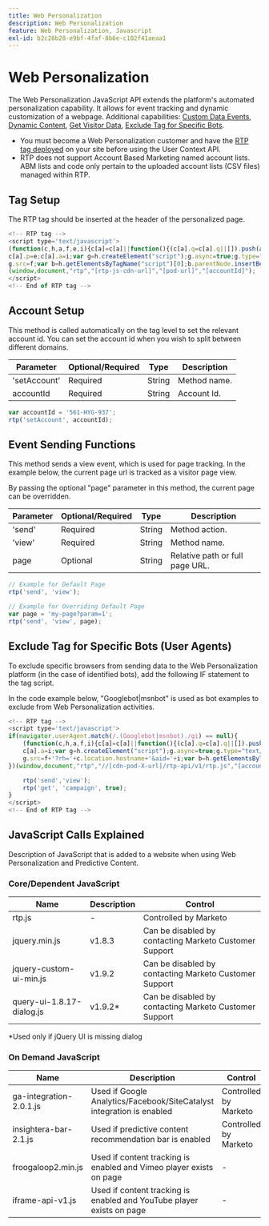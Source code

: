 ```yaml
---
title: Web Personalization
description: Web Personalization
feature: Web Personalization, Javascript
exl-id: b2c26b28-e9bf-4faf-8b6e-c102f41aeaa1
---
```

# Web Personalization

The Web Personalization JavaScript API extends the platform's automated personalization capability. It allows for event tracking and dynamic customization of a webpage. Additional capabilities: [Custom Data Events](custom-data-events.md), [Dynamic Content](web-personalization.md), [Get Visitor Data](get-visitor-data.md), [Exclude Tag for Specific Bots](#exclude_tag_for_specific_bots).

- You must become a Web Personalization customer and have the [RTP tag deployed](https://experienceleague.adobe.com/en/docs/marketo/using/product-docs/web-personalization/rtp-tag-implementation/deploy-the-rtp-javascript) on your site before using the User Context API.
- RTP does not support Account Based Marketing named account lists. ABM lists and code only pertain to the uploaded account lists (CSV files) managed within RTP.

## Tag Setup

The RTP tag should be inserted at the header of the personalized page.

```javascript
<!-- RTP tag -->
<script type='text/javascript'>
(function(c,h,a,f,e,i){c[a]=c[a]||function(){(c[a].q=c[a].q||[]).push(arguments)};
c[a].p=e;c[a].a=i;var g=h.createElement("script");g.async=true;g.type="text/javascript";
g.src=f;var b=h.getElementsByTagName("script")[0];b.parentNode.insertBefore(g,b)})
(window,document,"rtp","[rtp-js-cdn-url]","[pod-url]","[accountId]");
</script>
<!-- End of RTP tag -->
```

## Account Setup

This method is called automatically on the tag level to set the relevant account id. You can set the account id when you wish to split between different domains.

| Parameter    | Optional/Required | Type   | Description  |
|--------------|-------------------|--------|--------------|
| 'setAccount' | Required          | String | Method name. |
| accountId    | Required          | String | Account Id. |

```javascript
var accountId = '561-HYG-937';
rtp('setAccount', accountId);
```

## Event Sending Functions

This method sends a view event, which is used for page tracking. In the example below, the current page url is tracked as a visitor page view.

By passing the optional "page" parameter in this method, the current page can be overridden.

| Parameter | Optional/Required | Type   | Description                     |
|-----------|-------------------|--------|---------------------------------|
| 'send'    | Required          | String | Method action.                 |
| 'view'    | Required          | String | Method name.                   |
| page      | Optional          | String | Relative path or full page URL. |

```javascript
// Example for Default Page
rtp('send', 'view');

// Example for Overriding Default Page
var page = 'my-page?param=1';
rtp('send', 'view', page);
```

## Exclude Tag for Specific Bots (User Agents)

To exclude specific browsers from sending data to the Web Personalization platform (in the case of identified bots), add the following IF statement to the tag script.

In the code example below, "Googlebot|msnbot" is used as bot examples to exclude from Web Personalization activities.

```javascript
<!-- RTP tag -->
<script type='text/javascript'>
if(navigator.userAgent.match(/.(Googlebot|msnbot)./gi) == null){
    (function(c,h,a,f,i){c[a]=c[a]||function(){(c[a].q=c[a].q||[]).push(arguments)};
    c[a].a=i;var g=h.createElement("script");g.async=true;g.type="text/javascript";
    g.src=f+'?rh='+c.location.hostname+'&aid='+i;var b=h.getElementsByTagName("script")[0];b.parentNode.insertBefore(g,b);
})(window,document,"rtp","//[cdn-pod-X-url]/rtp-api/v1/rtp.js","[accountId]");

    rtp('send','view');
    rtp('get', 'campaign', true);
}
</script>
<!-- End of RTP tag -->
```

## JavaScript Calls Explained

Description of JavaScript that is added to a website when using Web Personalization and Predictive Content.

### Core/Dependent JavaScript

| Name                      | Description | Control                                                |
|---------------------------|-------------|--------------------------------------------------------|
| rtp.js                    | -           | Controlled by Marketo                                  |
| jquery.min.js             | v1.8.3      | Can be disabled by contacting Marketo Customer Support |
| jquery-custom-ui-min.js   | v1.9.2      | Can be disabled by contacting Marketo Customer Support |
| query-ui-1.8.17-dialog.js | v1.9.2*     | Can be disabled by contacting Marketo Customer Support |

*Used only if jQuery UI is missing dialog

### On Demand JavaScript

| Name                    | Description                                                           | Control               |
|-------------------------|-----------------------------------------------------------------------|-----------------------|
| ga-integration-2.0.1.js | Used if Google Analytics/Facebook/SiteCatalyst integration is enabled | Controlled by Marketo |
| insightera-bar-2.1.js   | Used if predictive content recommendation bar is enabled              | Controlled by Marketo |
| froogaloop2.min.js      | Used if content tracking is enabled and Vimeo player exists on page   | -                     |
| iframe-api-v1.js        | Used if content tracking is enabled and YouTube player exists on page | -                     |
